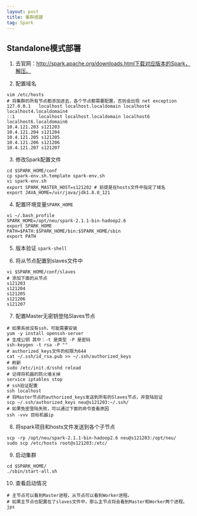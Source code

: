 ```yaml
---
layout: post
title: 集群搭建
tag: Spark
---
```


## Standalone模式部署
1. 去官网：http://spark.apache.org/downloads.html下载对应版本的Spark，解压。

2. 配置域名
```shell
vim /etc/hosts
# 将集群的所有节点都添加进去，各个节点都需要配置，否则会出现 net exception
127.0.0.1   localhost localhost.localdomain localhost4 localhost4.localdomain4
::1         localhost localhost.localdomain localhost6 localhost6.localdomain6
10.4.121.203 s121203
10.4.121.204 s121204
10.4.121.205 s121205
10.4.121.206 s121206
10.4.121.207 s121207
```

3. 修改Spark配置文件
```shell
cd $SPARK_HOME/conf
cp spark-env.sh.template spark-env.sh
vi spark-env.sh
export SPARK_MASTER_HOST=s121202 # 前提是在hosts文件中指定了域名
export JAVA_HOME=/usr/java/jdk1.8.0_121
```

4. 配置环境变量`SPARK_HOME`
```shell
vi ~/.bash_profile
SPARK_HOME=/opt/neu/spark-2.1.1-bin-hadoop2.6
export SPARK_HOME
PATH=$PATH:$SPARK_HOME/bin:$SPARK_HOME/sbin
export PATH
```

5. 版本验证 `spark-shell`

6. 将从节点配置到slaves文件中
```shell
vi $SPARK_HOME/conf/slaves
# 添加下面的从节点
s121203
s121204
s121205
s121206
s121207
```

7. 配置Master无密钥登陆Slaves节点
```shell
# 如果系统没有ssh，可能需要安装
yum -y install openssh-server
# 生成公钥 其中：-t 是类型 -P 是密码
ssh-keygen -t rsa -P "" 
# authorized_keys文件的权限为644
cat ~/.ssh/id_rsa.pub >> ~/.ssh/authorized_keys
# 刷新
sudo /etc/init.d/sshd reload
# 记得将机器的防火墙关掉
service iptables stop
# ssh验证配置
ssh localhost
# 将Master节点的authorized_keys发送到所有的Slaves节点，并登陆验证
scp ~/.ssh/authorized_keys neu@s121203:~/.ssh/
# 如果免密登陆失败，可以通过下面的命令查看原因
ssh -vvv 目标机器ip
```

8. 将spark项目和hosts文件发送到各个子节点
```shell
scp -rp /opt/neu/spark-2.1.1-bin-hadoop2.6 neu@s121203:/opt/neu/
sudo scp /etc/hosts root@s121203:/etc/ 
```

9. 启动集群
```shell
cd $SPARK_HOME/
./sbin/start-all.sh
```

10. 查看启动情况
```shell
# 主节点可以看到Master进程，从节点可以看到Worker进程。
# 如果主节点也配置在了slaves文件中，那么主节点将会看到Master和Worker两个进程。
jps 
```